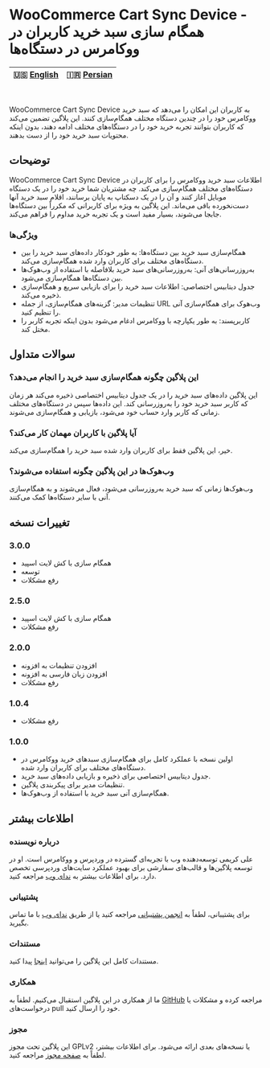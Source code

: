 # WooCommerce Cart Sync Device - همگام سازی سبد خرید کاربران در ووکامرس در دستگاه‌ها

| 🇺🇸 [English](README.md) | 🇮🇷 [Persian](README-FA.md) |
|--------------------------|----------------------------|
<br>

WooCommerce Cart Sync Device به کاربران این امکان را می‌دهد که سبد خرید ووکامرس خود را در چندین دستگاه مختلف همگام‌سازی کنند. این پلاگین تضمین می‌کند که کاربران بتوانند تجربه خرید خود را در دستگاه‌های مختلف ادامه دهند، بدون اینکه محتویات سبد خرید خود را از دست بدهند.

## توضیحات

WooCommerce Cart Sync Device اطلاعات سبد خرید ووکامرس را برای کاربران در دستگاه‌های مختلف همگام‌سازی می‌کند. چه مشتریان شما خرید خود را در یک دستگاه موبایل آغاز کنند و آن را در یک دسکتاپ به پایان برسانند، اقلام سبد خرید آنها دست‌نخورده باقی می‌ماند. این پلاگین به ویژه برای کاربرانی که مکرراً بین دستگاه‌ها جابجا می‌شوند، بسیار مفید است و یک تجربه خرید مداوم را فراهم می‌کند.

### ویژگی‌ها

- همگام‌سازی سبد خرید بین دستگاه‌ها: به طور خودکار داده‌های سبد خرید را بین دستگاه‌های مختلف برای کاربران وارد شده همگام‌سازی می‌کند.
- به‌روزرسانی‌های آنی: به‌روزرسانی‌های سبد خرید بلافاصله با استفاده از وب‌هوک‌ها بین دستگاه‌ها همگام‌سازی می‌شود.
- جدول دیتابیس اختصاصی: اطلاعات سبد خرید را برای بازیابی سریع و همگام‌سازی ذخیره می‌کند.
- تنظیمات مدیر: گزینه‌های همگام‌سازی، از جمله URL وب‌هوک برای همگام‌سازی آنی را تنظیم کنید.
- کاربرپسند: به طور یکپارچه با ووکامرس ادغام می‌شود بدون اینکه تجربه کاربر را مختل کند.

## سوالات متداول

### این پلاگین چگونه همگام‌سازی سبد خرید را انجام می‌دهد؟

این پلاگین داده‌های سبد خرید را در یک جدول دیتابیس اختصاصی ذخیره می‌کند هر زمان که کاربر سبد خرید خود را به‌روزرسانی کند. این داده‌ها سپس در دستگاه‌های مختلف زمانی که کاربر وارد حساب خود می‌شود، بازیابی و همگام‌سازی می‌شوند.

### آیا پلاگین با کاربران مهمان کار می‌کند؟

خیر، این پلاگین فقط برای کاربران وارد شده سبد خرید را همگام‌سازی می‌کند.

### وب‌هوک‌ها در این پلاگین چگونه استفاده می‌شوند؟

وب‌هوک‌ها زمانی که سبد خرید به‌روزرسانی می‌شود، فعال می‌شوند و به همگام‌سازی آنی با سایر دستگاه‌ها کمک می‌کنند.

## تغییرات نسخه

### 3.0.0

- همگام سازی با کش لایت اسپید
- توسعه
- رفع مشکلات

### 2.5.0

- همگام سازی با کش لایت اسپید
- رفع مشکلات

### 2.0.0

- افزودن تنظیمات به افزونه
- افزودن زبان فارسی به افزونه
- رفع مشکلات

### 1.0.4

- رفع مشکلات

### 1.0.0

- اولین نسخه با عملکرد کامل برای همگام‌سازی سبدهای خرید ووکامرس در دستگاه‌های مختلف برای کاربران وارد شده.
- جدول دیتابیس اختصاصی برای ذخیره و بازیابی داده‌های سبد خرید.
- تنظیمات مدیر برای پیکربندی پلاگین.
- همگام‌سازی آنی سبد خرید با استفاده از وب‌هوک‌ها.

## اطلاعات بیشتر

### درباره نویسنده

علی کریمی توسعه‌دهنده وب با تجربه‌ای گسترده در وردپرس و ووکامرس است. او در توسعه پلاگین‌ها و قالب‌های سفارشی برای بهبود عملکرد سایت‌های وردپرسی تخصص دارد. برای اطلاعات بیشتر به [ندای وب](https://nedayeweb.ir) مراجعه کنید.

### پشتیبانی

برای پشتیبانی، لطفاً به [انجمن پشتیبانی](https://wordpress.org/support/plugin/WooCommerce-Cart-Sync-Device) مراجعه کنید یا از طریق [ندای وب](https://nedayeweb.ir) با ما تماس بگیرید.

### مستندات

مستندات کامل این پلاگین را می‌توانید [اینجا](https://github.com/clonerdev/WooCommerce-Cart-Sync-Device) پیدا کنید.

### همکاری

ما از همکاری در این پلاگین استقبال می‌کنیم. لطفاً به [GitHub](https://github.com/clonerdev/WooCommerce-Cart-Sync-Device) مراجعه کرده و مشکلات یا درخواست‌های pull خود را ارسال کنید.

### مجوز

این پلاگین تحت مجوز GPLv2 یا نسخه‌های بعدی ارائه می‌شود. برای اطلاعات بیشتر، لطفاً به [صفحه مجوز](https://www.gnu.org/licenses/gpl-2.0.html) مراجعه کنید.